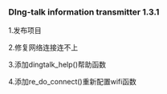 ### DIng-talk information transmitter 1.3.1
1.发布项目

2.修复网络连接连不上

3.添加dingtalk_help()帮助函数

4.添加re_do_connect()重新配置wifi函数

